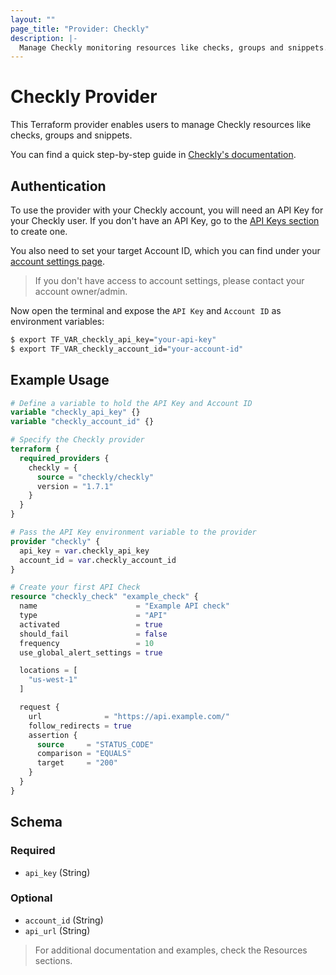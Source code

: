 ```yaml
---
layout: ""
page_title: "Provider: Checkly"
description: |-
  Manage Checkly monitoring resources like checks, groups and snippets.
---
```


# Checkly Provider

This Terraform provider enables users to manage Checkly resources like checks, groups and snippets.

You can find a quick step-by-step guide in [Checkly's documentation](https://www.checklyhq.com/docs/integrations/terraform/).

## Authentication

To use the provider with your Checkly account, you will need an API Key for your Checkly user. If you don't have an API Key, go to the [API Keys section](https://app.checklyhq.com/settings/user/api-keys) to create one.

You also need to set your target Account ID, which you can find under your [account settings page](https://app.checklyhq.com/settings/account/general).

> If you don't have access to account settings, please contact your account owner/admin.

Now open the terminal and expose the `API Key` and `Account ID` as environment variables:
```bash
$ export TF_VAR_checkly_api_key="your-api-key"
$ export TF_VAR_checkly_account_id="your-account-id"
```

## Example Usage

```terraform
# Define a variable to hold the API Key and Account ID
variable "checkly_api_key" {}
variable "checkly_account_id" {}

# Specify the Checkly provider
terraform {
  required_providers {
    checkly = {
      source = "checkly/checkly"
      version = "1.7.1"
    }
  }
}

# Pass the API Key environment variable to the provider
provider "checkly" {
  api_key = var.checkly_api_key
  account_id = var.checkly_account_id
}

# Create your first API Check
resource "checkly_check" "example_check" {
  name                      = "Example API check"
  type                      = "API"
  activated                 = true
  should_fail               = false
  frequency                 = 10
  use_global_alert_settings = true

  locations = [
    "us-west-1"
  ]

  request {
    url              = "https://api.example.com/"
    follow_redirects = true
    assertion {
      source     = "STATUS_CODE"
      comparison = "EQUALS"
      target     = "200"
    }
  }
}
```

<!-- schema generated by tfplugindocs -->
## Schema

### Required

- `api_key` (String)

### Optional

- `account_id` (String)
- `api_url` (String)

> For additional documentation and examples, check the Resources sections.